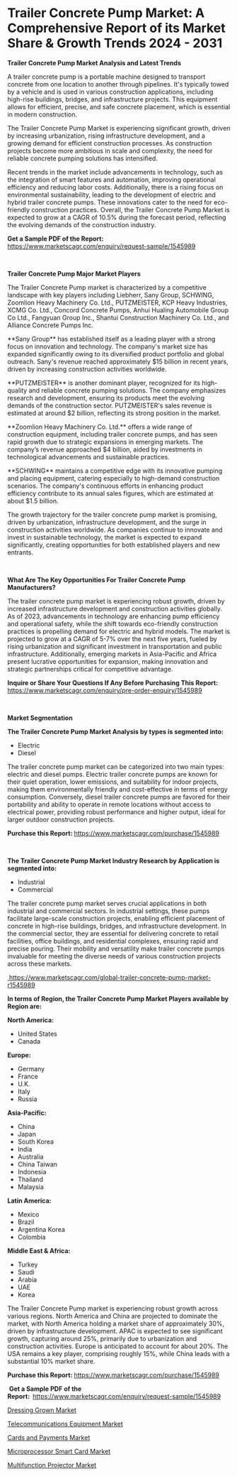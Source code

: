 <p><h1>Trailer Concrete Pump Market: A Comprehensive Report of its Market Share & Growth Trends 2024 - 2031</h1></p><p><strong>Trailer Concrete Pump Market Analysis and Latest Trends</strong></p>
<p><p>A trailer concrete pump is a portable machine designed to transport concrete from one location to another through pipelines. It's typically towed by a vehicle and is used in various construction applications, including high-rise buildings, bridges, and infrastructure projects. This equipment allows for efficient, precise, and safe concrete placement, which is essential in modern construction.</p><p>The Trailer Concrete Pump Market is experiencing significant growth, driven by increasing urbanization, rising infrastructure development, and a growing demand for efficient construction processes. As construction projects become more ambitious in scale and complexity, the need for reliable concrete pumping solutions has intensified. </p><p>Recent trends in the market include advancements in technology, such as the integration of smart features and automation, improving operational efficiency and reducing labor costs. Additionally, there is a rising focus on environmental sustainability, leading to the development of electric and hybrid trailer concrete pumps. These innovations cater to the need for eco-friendly construction practices. Overall, the Trailer Concrete Pump Market is expected to grow at a CAGR of 10.5% during the forecast period, reflecting the evolving demands of the construction industry.</p></p>
<p><strong>Get a Sample PDF of the Report:&nbsp;</strong> <a href="https://www.marketscagr.com/enquiry/request-sample/1545989?utm_campaign=1126&utm_medium=2&utm_source=Github&utm_content=ia&utm_term=29092024&utm_id=trailer-concrete-pump">https://www.marketscagr.com/enquiry/request-sample/1545989</a></p>
<p>&nbsp;</p>
<p><strong>Trailer Concrete Pump Major Market Players</strong></p>
<p><p>The Trailer Concrete Pump market is characterized by a competitive landscape with key players including Liebherr, Sany Group, SCHWING, Zoomlion Heavy Machinery Co. Ltd., PUTZMEISTER, KCP Heavy Industries, XCMG Co. Ltd., Concord Concrete Pumps, Anhui Hualing Automobile Group Co Ltd., Fangyuan Group Inc., Shantui Construction Machinery Co. Ltd., and Alliance Concrete Pumps Inc. </p><p>**Sany Group** has established itself as a leading player with a strong focus on innovation and technology. The company's market size has expanded significantly owing to its diversified product portfolio and global outreach. Sany's revenue reached approximately $15 billion in recent years, driven by increasing construction activities worldwide.</p><p>**PUTZMEISTER** is another dominant player, recognized for its high-quality and reliable concrete pumping solutions. The company emphasizes research and development, ensuring its products meet the evolving demands of the construction sector. PUTZMEISTER's sales revenue is estimated at around $2 billion, reflecting its strong position in the market.</p><p>**Zoomlion Heavy Machinery Co. Ltd.** offers a wide range of construction equipment, including trailer concrete pumps, and has seen rapid growth due to strategic expansions in emerging markets. The company’s revenue approached $4 billion, aided by investments in technological advancements and sustainable practices.</p><p>**SCHWING** maintains a competitive edge with its innovative pumping and placing equipment, catering especially to high-demand construction scenarios. The company's continuous efforts in enhancing product efficiency contribute to its annual sales figures, which are estimated at about $1.5 billion.</p><p>The growth trajectory for the trailer concrete pump market is promising, driven by urbanization, infrastructure development, and the surge in construction activities worldwide. As companies continue to innovate and invest in sustainable technology, the market is expected to expand significantly, creating opportunities for both established players and new entrants.</p></p>
<p>&nbsp;</p>
<p><strong>What Are The Key Opportunities For Trailer Concrete Pump Manufacturers?</strong></p>
<p><p>The trailer concrete pump market is experiencing robust growth, driven by increased infrastructure development and construction activities globally. As of 2023, advancements in technology are enhancing pump efficiency and operational safety, while the shift towards eco-friendly construction practices is propelling demand for electric and hybrid models. The market is projected to grow at a CAGR of 5-7% over the next five years, fueled by rising urbanization and significant investment in transportation and public infrastructure. Additionally, emerging markets in Asia-Pacific and Africa present lucrative opportunities for expansion, making innovation and strategic partnerships critical for competitive advantage.</p></p>
<p><strong>Inquire or Share Your Questions If Any Before Purchasing This Report:</strong> <a href="https://www.marketscagr.com/enquiry/pre-order-enquiry/1545989?utm_campaign=1126&utm_medium=2&utm_source=Github&utm_content=ia&utm_term=29092024&utm_id=trailer-concrete-pump">https://www.marketscagr.com/enquiry/pre-order-enquiry/1545989</a></p>
<p>&nbsp;</p>
<p><strong>Market Segmentation</strong></p>
<p><strong>The Trailer Concrete Pump Market Analysis by types is segmented into:</strong></p>
<p><ul><li>Electric</li><li>Diesel</li></ul></p>
<p><p>The trailer concrete pump market can be categorized into two main types: electric and diesel pumps. Electric trailer concrete pumps are known for their quiet operation, lower emissions, and suitability for indoor projects, making them environmentally friendly and cost-effective in terms of energy consumption. Conversely, diesel trailer concrete pumps are favored for their portability and ability to operate in remote locations without access to electrical power, providing robust performance and higher output, ideal for larger outdoor construction projects.</p></p>
<p><strong>Purchase this Report:&nbsp;</strong><a href="https://www.marketscagr.com/purchase/1545989?utm_campaign=1126&utm_medium=2&utm_source=Github&utm_content=ia&utm_term=29092024&utm_id=trailer-concrete-pump">https://www.marketscagr.com/purchase/1545989</a></p>
<p>&nbsp;</p>
<p><strong>The Trailer Concrete Pump Market Industry Research by Application is segmented into:</strong></p>
<p><ul><li>Industrial</li><li>Commercial</li></ul></p>
<p><p>The trailer concrete pump market serves crucial applications in both industrial and commercial sectors. In industrial settings, these pumps facilitate large-scale construction projects, enabling efficient placement of concrete in high-rise buildings, bridges, and infrastructure development. In the commercial sector, they are essential for delivering concrete to retail facilities, office buildings, and residential complexes, ensuring rapid and precise pouring. Their mobility and versatility make trailer concrete pumps invaluable for meeting the diverse needs of various construction projects across these markets.</p></p>
<p><a href="https://www.marketscagr.com/global-trailer-concrete-pump-market-r1545989?utm_campaign=1126&utm_medium=2&utm_source=Github&utm_content=ia&utm_term=29092024&utm_id=trailer-concrete-pump">&nbsp;https://www.marketscagr.com/global-trailer-concrete-pump-market-r1545989</a></p>
<p><strong>In terms of Region, the Trailer Concrete Pump Market Players available by Region are:</strong></p>
<p>
    <p> <strong> North America: </strong>
        <ul>
            <li>United States</li>
            <li>Canada</li>
        </ul>
        </p> 
    <p> <strong> Europe: </strong>
        <ul>
            <li>Germany</li>
            <li>France</li>
            <li>U.K.</li>
            <li>Italy</li>
            <li>Russia</li>
        </ul>
        </p> 
    <p> <strong> Asia-Pacific: </strong>
        <ul>
            <li>China</li>
            <li>Japan</li>
            <li>South Korea</li>
            <li>India</li>
            <li>Australia</li>
            <li>China Taiwan</li>
            <li>Indonesia</li>
            <li>Thailand</li>
            <li>Malaysia</li>
        </ul>
        </p> 
    <p> <strong> Latin America: </strong>
        <ul>
            <li>Mexico</li>
            <li>Brazil</li>
            <li>Argentina Korea</li>
            <li>Colombia</li>
        </ul>
        </p> 
    <p> <strong> Middle East & Africa: </strong>
        <ul>
            <li>Turkey</li>
            <li>Saudi</li>
            <li>Arabia</li>
            <li>UAE</li>
            <li>Korea</li>
        </ul>
    </p>
    </p>
<p><p>The Trailer Concrete Pump market is experiencing robust growth across various regions. North America and China are projected to dominate the market, with North America holding a market share of approximately 30%, driven by infrastructure development. APAC is expected to see significant growth, capturing around 25%, primarily due to urbanization and construction activities. Europe is anticipated to account for about 20%. The USA remains a key player, comprising roughly 15%, while China leads with a substantial 10% market share.</p></p>
<p><strong>Purchase this Report: </strong><a href="https://www.marketscagr.com/purchase/1545989?utm_campaign=1126&utm_medium=2&utm_source=Github&utm_content=ia&utm_term=29092024&utm_id=trailer-concrete-pump">https://www.marketscagr.com/purchase/1545989</a></p>
<p>&nbsp;<strong>Get a Sample PDF of the Report:&nbsp;&nbsp;</strong><a href="https://www.marketscagr.com/enquiry/request-sample/1545989?utm_campaign=1126&utm_medium=2&utm_source=Github&utm_content=ia&utm_term=29092024&utm_id=trailer-concrete-pump">https://www.marketscagr.com/enquiry/request-sample/1545989</a></p>
<p><strong></strong></p>
<p><p><a href="https://www.linkedin.com/pulse/dressing-grown-market-size-growing-cagr-146-report-covers-analysis-5ct0f?utm_campaign=1126&utm_medium=2&utm_source=Github&utm_content=ia&utm_term=29092024&utm_id=trailer-concrete-pump">Dressing Grown Market</a></p><p><a href="https://www.linkedin.com/pulse/telecommunications-equipment-market-share-new-trends-analysis-avpec?utm_campaign=1126&utm_medium=2&utm_source=Github&utm_content=ia&utm_term=29092024&utm_id=trailer-concrete-pump">Telecommunications Equipment Market</a></p><p><a href="https://issuu.com/reportprime-2/docs/cards-and-payments-market-size-2030_fa53ccd112f15a?utm_campaign=1126&utm_medium=2&utm_source=Github&utm_content=ia&utm_term=29092024&utm_id=trailer-concrete-pump">Cards and Payments Market</a></p><p><a href="https://issuu.com/reportprime-2/docs/microprocessor-smart-card-market-si_11d2b81259bc07?utm_campaign=1126&utm_medium=2&utm_source=Github&utm_content=ia&utm_term=29092024&utm_id=trailer-concrete-pump">Microprocessor Smart Card Market</a></p><p><a href="https://www.linkedin.com/pulse/analyzing-key-drivers-multifunction-projector-market-trends-sktaf?utm_campaign=1126&utm_medium=2&utm_source=Github&utm_content=ia&utm_term=29092024&utm_id=trailer-concrete-pump">Multifunction Projector Market</a></p></p>